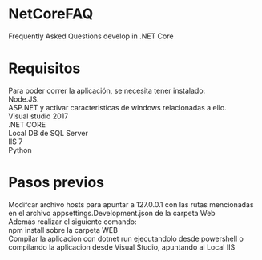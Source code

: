 # NetCoreFAQ
Frequently Asked Questions develop in .NET Core
# Requisitos
Para poder correr la aplicación, se necesita tener instalado: <br/> 
Node.JS. <br/>
ASP.NET y activar caracteristicas de windows relacionadas a ello. <br/>
Visual studio 2017 <br/>
.NET CORE <br/>
Local DB de SQL Server <br/>
IIS 7 <br/>
Python <br/>
# Pasos previos
Modifcar archivo hosts para apuntar a 127.0.0.1 con las rutas mencionadas en el archivo appsettings.Development.json de la carpeta Web <br/>
Además realizar el siguiente comando: <br/>
npm install sobre la carpeta WEB <br/>
Compilar la aplicacion con dotnet run ejecutandolo desde powershell o compilando la aplicacion desde Visual Studio, apuntando al Local IIS 
